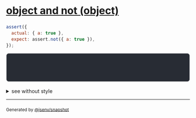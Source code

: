 # [object and not (object)](../../assert_not.test.js#L23)

```js
assert({
  actual: { a: true },
  expect: assert.not({ a: true }),
});
```

![img](throw.svg)

<details>
  <summary>see without style</summary>

```console
AssertionError: actual and expect are different

actual: { a: true }
expect: assert.not({ a: true })
```

</details>


---

<sub>
  Generated by <a href="https://github.com/jsenv/core/tree/main/packages/tooling/snapshot">@jsenv/snapshot</a>
</sub>
